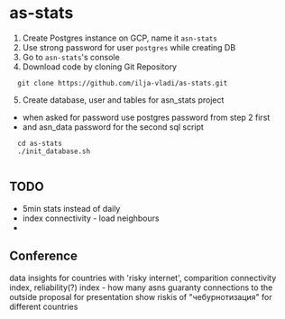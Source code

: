 # as-stats

1. Create Postgres instance on GCP, name it `asn-stats`
2. Use strong password for user `postgres` while creating DB
3. Go to `asn-stats`'s console
4. Download code by cloning Git Repository
```
  git clone https://github.com/ilja-vladi/as-stats.git
```
5. Create database, user and tables for asn_stats project
  - when asked for password use postgres password from step 2 first
  - and asn_data password for the second sql script

```
  cd as-stats
  ./init_database.sh
  
```

## TODO
- 5min stats instead of daily
- index connectivity - load neighbours
- 

## Conference
data insights for countries with 'risky internet', comparition
connectivity index, reliability(?) index - how many asns guaranty connections to the outside
proposal for presentation
show riskis of "чебурнотизация" for different countries
